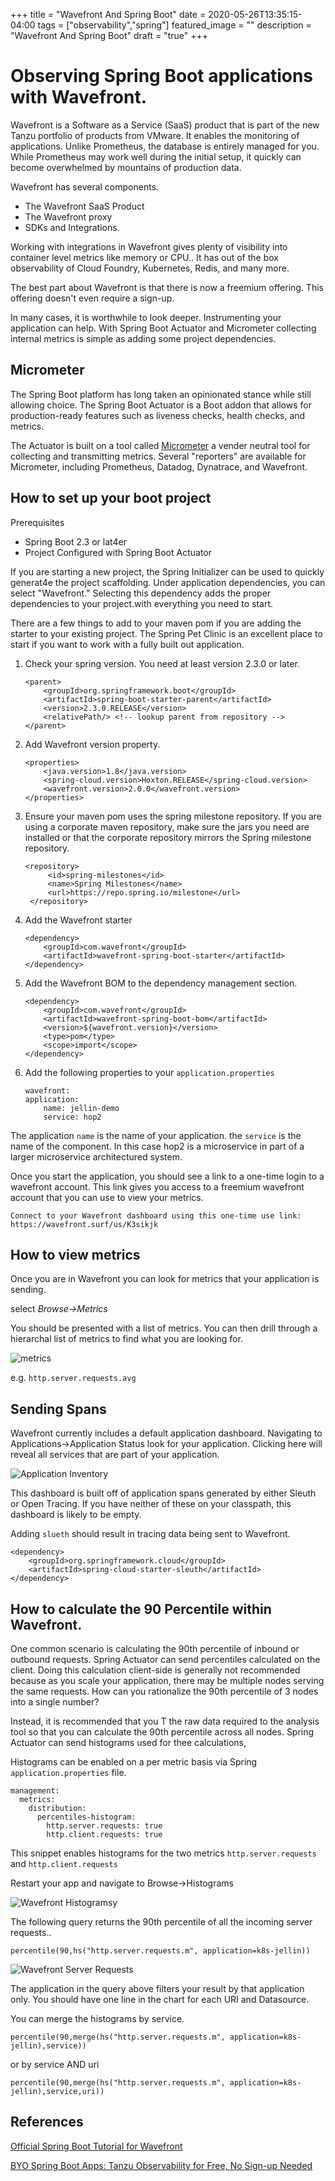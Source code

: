 +++
title =  "Wavefront And Spring Boot"
date = 2020-05-26T13:35:15-04:00
tags = ["observability","spring"]
featured_image = ""
description = "Wavefront And Spring Boot"
draft = "true"
+++



# Observing Spring Boot applications with Wavefront.


Wavefront is a Software as a Service (SaaS) product that is part of the new Tanzu portfolio of products from VMware.  It enables the monitoring of applications. Unlike Prometheus, the database is entirely managed for you.  While Prometheus may work well during the initial setup, it quickly can become overwhelmed by mountains of production data. 

Wavefront has several components.

* The Wavefront SaaS Product
* The Wavefront proxy
* SDKs and Integrations.

Working with integrations in Wavefront gives plenty of visibility into container level metrics like memory or CPU.. It has out of the box observability of Cloud Foundry, Kubernetes, Redis, and many more. 

The best part about Wavefront is that there is now a freemium offering. This offering doesn't even require a sign-up.

In many cases, it is worthwhile to look deeper. Instrumenting your application can help. With Spring Boot Actuator and Micrometer collecting internal metrics is simple as adding some project dependencies.  

## Micrometer

The Spring Boot platform has long taken an opinionated stance while still allowing choice.  The Spring Boot Actuator is a Boot addon that allows for production-ready features such as liveness checks, health checks, and metrics. 

The Actuator is built on a tool called [Micrometer](https://micrometer.io) a vender neutral tool for collecting and transmitting metrics.  Several "reporters" are available for Micrometer, including Prometheus, Datadog, Dynatrace, and Wavefront. 

## How to set up your boot project

Prerequisites

  * Spring Boot 2.3 or lat4er
  * Project Configured with Spring Boot Actuator

If you are starting a new project, the Spring Initializer can be used to quickly generat4e the project scaffolding.  Under application dependencies, you can select "Wavefront." Selecting this dependency adds the proper dependencies to your project.with everything you need to start. 

There are a few things to add to your maven pom if you are adding the starter to your existing project. The Spring Pet Clinic is an excellent place to start if you want to work with a fully built out application. 

1. Check your spring version. You need at least version 2.3.0 or later.
	
	```
	<parent>
		<groupId>org.springframework.boot</groupId>
		<artifactId>spring-boot-starter-parent</artifactId>
		<version>2.3.0.RELEASE</version>
		<relativePath/> <!-- lookup parent from repository -->
	</parent>
   ```

2. Add Wavefront version property.

	```
	<properties>
		<java.version>1.8</java.version>
		<spring-cloud.version>Hoxton.RELEASE</spring-cloud.version>
		<wavefront.version>2.0.0</wavefront.version>
	</properties>
	```

3. Ensure your maven pom uses the spring milestone repository. If you are using a corporate maven repository, make sure the jars you need are installed or that the corporate repository mirrors the Spring milestone repository.
   
   ```
   <repository>
	    <id>spring-milestones</id>
		<name>Spring Milestones</name>
		<url>https://repo.spring.io/milestone</url>
	</repository>
   ```

3. Add the Wavefront starter
   
	```
	<dependency>
		<groupId>com.wavefront</groupId>
		<artifactId>wavefront-spring-boot-starter</artifactId>
	</dependency>
	```
 
4. Add the Wavefront BOM to the dependency management section.

    ```
	<dependency>
		<groupId>com.wavefront</groupId> 			 
		<artifactId>wavefront-spring-boot-bom</artifactId>
		<version>${wavefront.version}</version>
		<type>pom</type>
		<scope>import</scope>
	</dependency>
	```

5. Add the following properties to your `application.properties`

	```
	wavefront:
	application:
		name: jellin-demo
		service: hop2
	```

The application `name` is the name of your application.  the `service` is the name of the component.  In this case hop2 is a microservice in part of a larger microservice architectured system.

Once you start the application, you should see a link to a one-time login to a wavefront account.  This link gives you access to a freemium wavefront account that you can use to view your metrics. 

```
Connect to your Wavefront dashboard using this one-time use link:
https://wavefront.surf/us/K3sikjk
```

## How to view metrics

Once you are in Wavefront you can look for metrics that your application is sending. 

select *Browse->Metrics*

You should be presented with a list of metrics.  You can then drill through a hierarchal list of metrics to find what you are looking for.

![metrics](/wp-content/uploads/2020/05/Wavefront.png)
           
e.g. `http.server.requests.avg `

## Sending Spans

Wavefront currently includes a default application dashboard.  Navigating to Applications->Application Status look for your application. Clicking here will reveal all services that are part of your application.

![Application Inventory](/wp-content/uploads/2020/05/ApplicationInventory.png)

This dashboard is built off of application spans generated by either Sleuth or Open Tracing. If you have neither of these on your classpath, this dashboard is likely to be empty.  

Adding `slueth` should result in tracing data being sent to Wavefront.

```
<dependency>
	<groupId>org.springframework.cloud</groupId>
	<artifactId>spring-cloud-starter-sleuth</artifactId>
</dependency>
```

## How to calculate the 90 Percentile within Wavefront.

One common scenario is calculating the 90th percentile of inbound or outbound requests.  Spring Actuator can send percentiles calculated on the client.  Doing this calculation client-side is generally not recommended because as you scale your application, there may be multiple nodes serving the same requests.  How can you rationalize the 90th percentile of 3 nodes into a single number?

Instead, it is recommended that you T the raw data required to the analysis tool so that you can calculate the 90th percentile across all nodes. Spring Actuator can send histograms used for thee calculations,

Histograms can be enabled on a per metric basis via Spring `application.properties` file.

```
management:
  metrics:
    distribution:
      percentiles-histogram:
        http.server.requests: true
        http.client.requests: true
```

This snippet enables histograms for the two metrics `http.server.requests` and `http.client.requests`

Restart your app and navigate to Browse->Histograms

![Wavefront Histogramsy](/wp-content/uploads/2020/05/WavefronHistograms.png)

The following query returns the 90th percentile of all the incoming server requests..

```
percentile(90,hs("http.server.requests.m", application=k8s-jellin))
```


![Wavefront Server Requests](/wp-content/uploads/2020/05/WaveFrontServerRequests.png)


The application in the query above filters your result by that application only.  You should have one line in the chart for each URI and Datasource.


You can merge the histograms by service.

```
percentile(90,merge(hs("http.server.requests.m", application=k8s-jellin),service))
```

or by service AND uri

```
percentile(90,merge(hs("http.server.requests.m", application=k8s-jellin),service,uri))
```

## References
[Official Spring Boot Tutorial for Wavefront](https://docs.wavefront.com/wavefront_springboot_tutorial.html)

[BYO Spring Boot Apps: Tanzu Observability for Free, No Sign-up Needed](https://tanzu.vmware.com/content/blog/byo-spring-boot-apps-tanzu-observability-for-free-no-sign-up-needed&utm_source=twitter&utm_medium=social)
